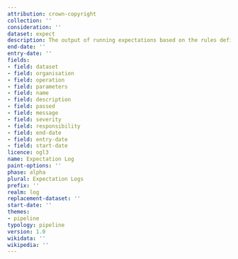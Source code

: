 ```yaml
---
attribution: crown-copyright
collection: ''
consideration: ''
dataset: expect
description: The output of running expectations based on the rules defined in the expect dataset
end-date: ''
entry-date: ''
fields:
- field: dataset
- field: organisation
- field: operation
- field: parameters
- field: name
- field: description
- field: passed
- field: message
- field: severity
- field: responsibility
- field: end-date
- field: entry-date
- field: start-date
licence: ogl3
name: Expectation Log
paint-options: ''
phase: alpha
plural: Expectation Logs
prefix: ''
realm: log
replacement-dataset: ''
start-date: ''
themes:
- pipeline
typology: pipeline
version: 1.0
wikidata: ''
wikipedia: ''
---
```

